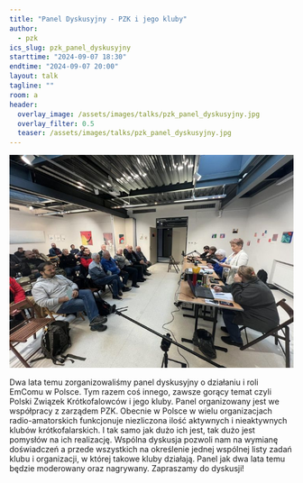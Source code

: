 ```yaml
---
title: "Panel Dyskusyjny - PZK i jego kluby"
author: 
  - pzk
ics_slug: pzk_panel_dyskusyjny
starttime: "2024-09-07 18:30"
endtime: "2024-09-07 20:00"
layout: talk
tagline: ""
room: a
header:
  overlay_image: /assets/images/talks/pzk_panel_dyskusyjny.jpg
  overlay_filter: 0.5
  teaser: /assets/images/talks/pzk_panel_dyskusyjny.jpg
---
```


![](/assets/images/talks/pzk_panel_dyskusyjny.jpg)

Dwa lata temu zorganizowaliśmy panel dyskusyjny o działaniu i roli EmComu w Polsce. Tym razem coś innego, zawsze gorący temat czyli Polski Związek Krótkofalowców i jego kluby. Panel organizowany jest we współpracy z zarządem PZK. 
Obecnie w Polsce w wielu organizacjach radio-amatorskich funkcjonuje niezliczona ilość aktywnych i nieaktywnych klubów krótkofalarskich. I tak samo jak dużo ich jest, tak dużo jest pomysłów na ich realizację. Wspólna dyskusja pozwoli nam na wymianę doświadczeń a przede wszystkich na określenie jednej wspólnej listy zadań klubu i organizacji, w której takowe kluby działają. 
Panel jak dwa lata temu będzie moderowany oraz nagrywany. Zapraszamy do dyskusji!